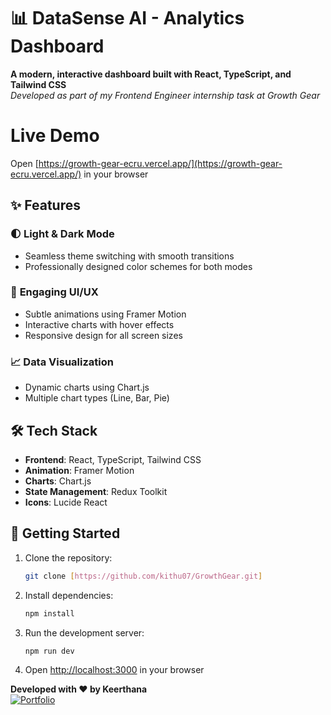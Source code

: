 # 📊 DataSense AI - Analytics Dashboard  

**A modern, interactive dashboard built with React, TypeScript, and Tailwind CSS**  
*Developed as part of my Frontend Engineer internship task at Growth Gear*  

# Live Demo
Open [https://growth-gear-ecru.vercel.app/](https://growth-gear-ecru.vercel.app/) in your browser  

## ✨ Features  

### 🌓 **Light & Dark Mode**  
- Seamless theme switching with smooth transitions    
- Professionally designed color schemes for both modes  

### 🎨 **Engaging UI/UX**  
- Subtle animations using Framer Motion  
- Interactive charts with hover effects  
- Responsive design for all screen sizes  

### 📈 **Data Visualization**  
- Dynamic charts using Chart.js   
- Multiple chart types (Line, Bar, Pie)  

## 🛠️ Tech Stack  

- **Frontend**: React, TypeScript, Tailwind CSS  
- **Animation**: Framer Motion  
- **Charts**: Chart.js  
- **State Management**: Redux Toolkit  
- **Icons**: Lucide React  

## 🚀 Getting Started  

1. Clone the repository:  
   ```bash
   git clone [https://github.com/kithu07/GrowthGear.git]
   ```

2. Install dependencies:  
   ```bash
   npm install
   ```

3. Run the development server:  
   ```bash
   npm run dev
   ```

4. Open [http://localhost:3000](http://localhost:3000) in your browser  



**Developed with ❤️ by Keerthana**  
[![Portfolio](https://img.shields.io/badge/Portfolio-Visit-brightgreen)](https://keerthana-portfolio-mu.vercel.app/)  
